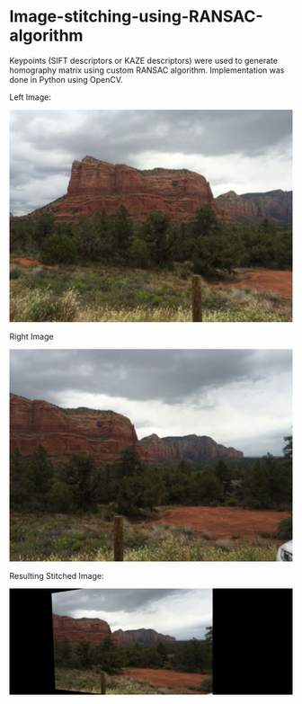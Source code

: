 # Image-stitching-using-RANSAC-algorithm
Keypoints (SIFT descriptors or KAZE descriptors) were used to generate homography matrix using custom RANSAC algorithm. Implementation was done in Python using OpenCV.

Left Image:

![I](left.jpg)

Right Image

![I](right.jpg)

Resulting Stitched Image:

![I](result.jpg)
